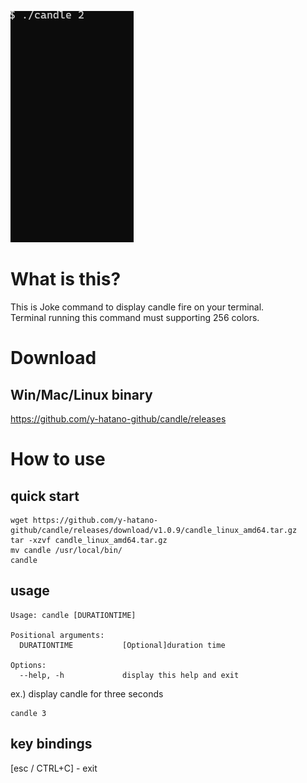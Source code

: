 ![candle](candle.gif)

# What is this?
This is Joke command to display candle fire on your terminal.<br>
Terminal running this command must supporting 256 colors.<br>
# Download 
## Win/Mac/Linux binary
https://github.com/y-hatano-github/candle/releases
# How to use
## quick start
```
wget https://github.com/y-hatano-github/candle/releases/download/v1.0.9/candle_linux_amd64.tar.gz
tar -xzvf candle_linux_amd64.tar.gz
mv candle /usr/local/bin/
candle
```
## usage
```
Usage: candle [DURATIONTIME]

Positional arguments:
  DURATIONTIME           [Optional]duration time

Options:
  --help, -h             display this help and exit
```

ex.) display candle for three seconds<br>
```
candle 3
```
## key bindings
[esc / CTRL+C] - exit<br>
